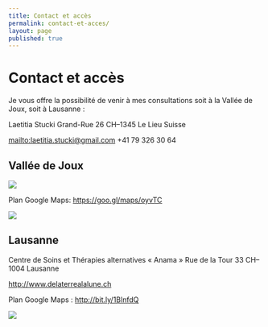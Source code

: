 ```yaml
---
title: Contact et accès
permalink: contact-et-acces/
layout: page
published: true
---
```


# Contact et accès

Je vous offre la possibilité de venir à mes consultations soit à la Vallée de Joux, soit à Lausanne :

Laetitia Stucki
Grand-Rue 26
CH–1345 Le Lieu
Suisse

<mailto:laetitia.stucki@gmail.com>
<i class="fa fa-mobile"></i> +41 79 326 30 64


## Vallée de Joux

![](../images/laetitia-stucki-cabinet-vallee-de-joux.jpg)


Plan Google Maps: <https://goo.gl/maps/oyvTC>

![](../images/laetitia-stucki-cabinet-vallee-de-joux-acces.jpg)

## Lausanne

Centre de Soins et Thérapies alternatives
« Anama »
Rue de la Tour 33
CH–1004 Lausanne

<http://www.delaterrealalune.ch>

Plan Google Maps : <http://bit.ly/1BlnfdQ>

![](../images/laetitia-stucki-cabinet-lausanne.jpg)
